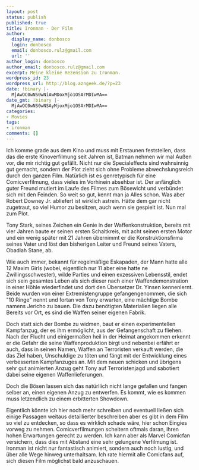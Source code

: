 ```yaml
---
layout: post
status: publish
published: true
title: Ironman - Der Film
author:
  display_name: donbosco
  login: donbosco
  email: donbosco.rulz@gmail.com
  url: ''
author_login: donbosco
author_email: donbosco.rulz@gmail.com
excerpt: Meine kleine Rezension zu Ironman.
wordpress_id: 23
wordpress_url: http://blog.azngeek.de/?p=23
date: !binary |-
  MjAwOC0wNS0wNiAwMDoxMjo1OSArMDIwMA==
date_gmt: !binary |-
  MjAwOC0wNS0wNSAyMjoxMjo1OSArMDIwMA==
categories:
- Movies
tags:
- ironman
comments: []
---
```

<p>Ich komme grade aus dem Kino und muss mit Erstaunen feststellen, dass das die erste Kinoverfilmung seit Jahren ist, Batman nehmen wir mal Au&szlig;en vor, die mir richtig gut gef&auml;llt. Nicht nur die Specialeffects sind wahnsinnig gut gemacht, sondern der Plot zieht sich ohne Probleme abwechslungsreich durch den ganzen Film. Nat&uuml;rlich ist es genretypisch f&uuml;r eine Comicverfilmung, dass vieles im Vorhinein absehbar ist. Der anf&auml;nglich guter Freund mutiert im Laufe des Filmes zum B&ouml;sewicht und verb&uuml;ndet sich mit den Feinden. So weit so gut, kennt man ja Alles schon. Was aber Robert Downey Jr. abliefert ist wirklich astrein. H&auml;tte dem gar nicht zugetraut, so viel Humor zu besitzen, auch wenn sie gespielt ist. Nun mal zum Plot.</p>
<p>Tony Stark, seines Zeichen ein Genie in der Waffenkonstruktion, bereits mit vier Jahren baute er seinen ersten Schaltkreis, mit acht seinen ersten Motor und ein wenig sp&auml;ter mit 21 Jahren &uuml;bernimmt er die Konstruktionsfirma seines Vater und l&ouml;st den bisherigen Leiter und Freund seines Vaters, Obadiah Stane, ab.</p>
<p>Wie auch immer, bekannt f&uuml;r regelm&auml;&szlig;ige Eskapaden, der Mann hatte alle 12 Maxim Girls (wobei, eigentlich nur 11 aber eine hatte ne Zwillingsschwester), wilde Parties und einen exzessiven Lebensstil, endet sich sein gesamtes Leben als sich dieser nach einer Waffendemonstration in einer H&ouml;hle wiederfindet und dort den &Uuml;bersetzer Dr. Yinsen kennenlernt. Beide wurden von einer Extremistengruppe gefangengenommen, die sich "10 Ringe" nennt und fortan von Tony erwarten, eine m&auml;chtige Bombe namens Jericho zu bauen. Die dazu ben&ouml;tigten Materialien liegen alle Bereits vor Ort, es sind die Waffen seiner eigenen Fabrik.</p>
<p>Doch statt sich der Bombe zu widmen, baut er einen experimentellen Kampfanzug, der es ihm erm&ouml;glicht, aus der Gefangenschaft zu fliehen. Nach der Flucht und einigerma&szlig;en heil in der Heimat angekommen erkennt er die Gefahr die seine Waffenproduktion birgt und nebenbei erf&auml;hrt er auch, dass in seinen Namen, Waffen an Terroristen verkauft werden, die das Ziel haben, Unschuldige zu t&ouml;ten und f&auml;ngt mit der Entwicklung eines verbesserten Kampfanzuges an. Mit dem neuen schicken und &uuml;brigens sehr gut animierten Anzug geht Tony auf Terroristenjagd und sabotiert dabei seine eigenen Waffenlieferungen.</p>
<p>Doch die B&ouml;sen lassen sich das nat&uuml;rllich nicht lange gefallen und fangen selber an, einen eigenen Anzug zu entwerfen. Es kommt, wie es kommen muss letzendlich zu einem erbitterten Showdown.</p>
<p>Eigentlich k&ouml;nnte ich hier noch mehr schreiben und eventuell lie&szlig;en sich einige Passagen weitaus detaillierter beschreiben aber es gibt in dem Film so viel zu entdecken, so dass es wirklich schade w&auml;re, hier schon Eingies vorweg zu nehmen. Comicverfilmungen scheitern oftmals daran, ihren hohen Erwartungen gerecht zu werden. Ich kann aber als Marvel Comicfan versichern, dass dies mit Abstand eine sehr gelungene Verfilmung ist. Ironman ist nicht nur fantastisch animiert, sondern auch noch lustig, und &uuml;ber alle Wege hinweg unterhaltsam. Ich rate hiermit alle Comicfans auf, sich diesen Film m&ouml;glichst bald anzuschauen.</p>
